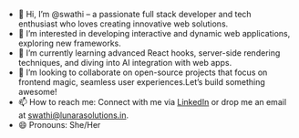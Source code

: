 - 👋 Hi, I’m @swathi – a passionate full stack developer and tech enthusiast who loves creating innovative web solutions.
- 👀 I’m interested in developing interactive and dynamic web applications, exploring new frameworks.
- 🌱 I’m currently learning advanced React hooks, server-side rendering techniques, and diving into AI integration with web apps.
- 💞️ I’m looking to collaborate on open-source projects that focus on frontend magic, seamless user experiences.Let’s build something awesome!
- 📫 How to reach me: Connect with me via [LinkedIn](https://www.linkedin.com/in/swathi-m-6b64b0223/) or drop me an email at swathi@lunarasolutions.in.
- 😄 Pronouns: She/Her


